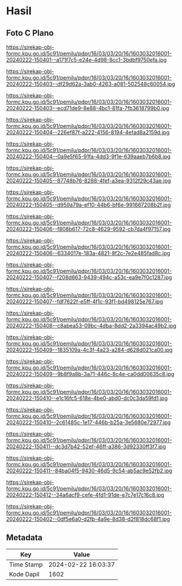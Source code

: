 # Hasil

## Foto C Plano

https://sirekap-obj-formc.kpu.go.id/5c91/pemilu/pdpr/16/03/03/20/16/1603032016001-20240222-150401--a171f7c5-e24e-4d98-8cc1-3bdbf9750efa.jpg

https://sirekap-obj-formc.kpu.go.id/5c91/pemilu/pdpr/16/03/03/20/16/1603032016001-20240222-150403--df29d62a-3ab0-4263-a081-502548c60054.jpg

https://sirekap-obj-formc.kpu.go.id/5c91/pemilu/pdpr/16/03/03/20/16/1603032016001-20240222-150403--ecd71de9-8e88-4bc1-81fa-7fb3618799b0.jpg

https://sirekap-obj-formc.kpu.go.id/5c91/pemilu/pdpr/16/03/03/20/16/1603032016001-20240222-150404--226ef87f-a222-4156-8194-4efad8a2159d.jpg

https://sirekap-obj-formc.kpu.go.id/5c91/pemilu/pdpr/16/03/03/20/16/1603032016001-20240222-150404--0a9e5f65-91fa-4dd3-9f1e-639aaeb7b6b8.jpg

https://sirekap-obj-formc.kpu.go.id/5c91/pemilu/pdpr/16/03/03/20/16/1603032016001-20240222-150405--87748b76-8288-4fef-a3ea-9312f29c43ae.jpg

https://sirekap-obj-formc.kpu.go.id/5c91/pemilu/pdpr/16/03/03/20/16/1603032016001-20240222-150405--d959a79a-ef10-44b6-bf6e-991667208b2f.jpg

https://sirekap-obj-formc.kpu.go.id/5c91/pemilu/pdpr/16/03/03/20/16/1603032016001-20240222-150406--f808b617-72c8-4629-9592-cb7da4f97157.jpg

https://sirekap-obj-formc.kpu.go.id/5c91/pemilu/pdpr/16/03/03/20/16/1603032016001-20240222-150406--6334017e-183a-4821-8f2c-7e2e485fad8c.jpg

https://sirekap-obj-formc.kpu.go.id/5c91/pemilu/pdpr/16/03/03/20/16/1603032016001-20240222-150407--f208d663-9439-494c-a53c-ea9e7f0c1287.jpg

https://sirekap-obj-formc.kpu.go.id/5c91/pemilu/pdpr/16/03/03/20/16/1603032016001-20240222-150407--fdf7622f-e5ff-4f1c-93f1-bd498125e767.jpg

https://sirekap-obj-formc.kpu.go.id/5c91/pemilu/pdpr/16/03/03/20/16/1603032016001-20240222-150408--c8abea53-09bc-4dba-8dd2-2a3394ac49b2.jpg

https://sirekap-obj-formc.kpu.go.id/5c91/pemilu/pdpr/16/03/03/20/16/1603032016001-20240222-150409--1835109a-4c3f-4a23-a284-d628d021ca00.jpg

https://sirekap-obj-formc.kpu.go.id/5c91/pemilu/pdpr/16/03/03/20/16/1603032016001-20240222-150409--9b8f9a8b-3a71-446c-8c4e-ca0dd00635c8.jpg

https://sirekap-obj-formc.kpu.go.id/5c91/pemilu/pdpr/16/03/03/20/16/1603032016001-20240222-150410--e1c16fc5-618e-4be0-abd0-dc0c3da59fd1.jpg

https://sirekap-obj-formc.kpu.go.id/5c91/pemilu/pdpr/16/03/03/20/16/1603032016001-20240222-150410--2c61485c-1e17-446b-b25a-3e5680e72977.jpg

https://sirekap-obj-formc.kpu.go.id/5c91/pemilu/pdpr/16/03/03/20/16/1603032016001-20240222-150411--dc3d7b42-52ef-46ff-a386-3d92330ff3f7.jpg

https://sirekap-obj-formc.kpu.go.id/5c91/pemilu/pdpr/16/03/03/20/16/1603032016001-20240222-150411--84ba04f5-9430-46d5-9c54-ab5ac9e52fb2.jpg

https://sirekap-obj-formc.kpu.go.id/5c91/pemilu/pdpr/16/03/03/20/16/1603032016001-20240222-150412--34a6acf9-cefe-4fd1-91de-e7c7e17c16c8.jpg

https://sirekap-obj-formc.kpu.go.id/5c91/pemilu/pdpr/16/03/03/20/16/1603032016001-20240222-150402--0df5e6a0-d2fb-4a9e-8d38-d2f818dc68f1.jpg


## Metadata

| Key        | Value               |
| ---------- | ------------------- |
| Time Stamp | 2024-02-22 16:03:37 |
| Kode Dapil | 1602                |



